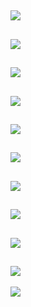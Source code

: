 ![](https://nicolasserrano.github.io/digital/images/sparrows/Captura1.PNG)
---
![](https://nicolasserrano.github.io/digital/images/sparrows/Captura2.PNG)
---
![](https://nicolasserrano.github.io/digital/images/sparrows/Captura3.PNG)
---
![](https://nicolasserrano.github.io/digital/images/sparrows/Captura4.PNG)
---
![](https://nicolasserrano.github.io/digital/images/sparrows/Captura5.PNG)
---
![](https://nicolasserrano.github.io/digital/images/sparrows/Captura6.PNG)
---
![](https://nicolasserrano.github.io/digital/images/sparrows/Captura7.PNG)
---
![](https://nicolasserrano.github.io/digital/images/sparrows/Captura8.PNG)
---
![](https://nicolasserrano.github.io/digital/images/sparrows/Captura9.PNG)
---
![](https://nicolasserrano.github.io/digital/images/sparrows/Captura10.PNG)
---
![](https://nicolasserrano.github.io/digital/images/sparrows/Captura11.PNG)
